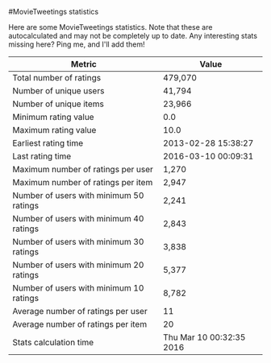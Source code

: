 #MovieTweetings statistics

Here are some MovieTweetings statistics. Note that these are autocalculated and may not be completely up to date. Any interesting stats missing here? Ping me, and I'll add them!

Metric | Value
--- | ---
Total number of ratings                 | 479,070
Number of unique users                  | 41,794
Number of unique items                  | 23,966
Minimum rating value                    | 0.0
Maximum rating value                    | 10.0
Earliest rating time                    | 2013-02-28 15:38:27
Last rating time                        | 2016-03-10 00:09:31
Maximum number of ratings per user      | 1,270
Maximum number of ratings per item      | 2,947
Number of users with minimum 50 ratings | 2,241
Number of users with minimum 40 ratings | 2,843
Number of users with minimum 30 ratings | 3,838
Number of users with minimum 20 ratings | 5,377
Number of users with minimum 10 ratings | 8,782
Average number of ratings per user      | 11
Average number of ratings per item      | 20
Stats calculation time                  | Thu Mar 10 00:32:35 2016

